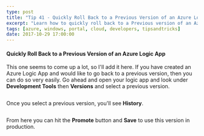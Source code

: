 ```yaml
---
type: post
title: "Tip 41 - Quickly Roll Back to a Previous Version of an Azure Logic App"
excerpt: "Learn how to quickly roll back to a Previous version of an Azure Logic App"
tags: [azure, windows, portal, cloud, developers, tipsandtricks]
date: 2017-10-29 17:00:00
---
```



#### Quickly Roll Back to a Previous Version of an Azure Logic App

This one seems to come up a lot, so I'll add it here. If you have created an Azure Logic App and would like to go back to a previous version, then you can do so very easily. Go ahead and open your logic app and look under **Development Tools** then **Versions** and select a previous version. 

<img :src="$withBase('/files/versionlogic1.png')">

Once you select a previous version, you'll see **History**.

<img :src="$withBase('/files/versionlogic2.png')">

From here you can hit the **Promote** button and **Save** to use this version in production. 

